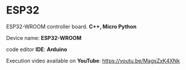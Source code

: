 # ESP32
ESP32-WROOM controller board. **C++, Micro Python**

Device name: **ESP32-WROOM**

code editor **IDE**: **Arduino**

Execution video available on **YouTube**: https://youtu.be/MagsZxK4XNk